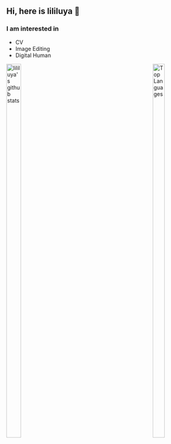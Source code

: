 <!-- <img src="https://github-readme-stats.vercel.app/api?username=lililuya&show_icons=true" alt="logo" height="160" align="right" style="margin: 5px; margin-bottom: 20px;" /> -->

## Hi, here is lililuya 👋 
### I am interested in 
- CV
- Image Editing 
- Digital Human

<!-- [![lililuya's github stats](https://github-readme-stats.vercel.app/api?username=lililuya)](https://github.com/lililuya)

[![Top Langs](https://github-readme-stats.vercel.app/api/top-langs/?username=lililuya&layout=compact)](https://github.com/lililuya) -->
<div style="display: float;">
    <div style="float: left; margin-right: 10px;">
        <a href="https://github.com/lililuya">
            <img src="https://github-readme-stats.vercel.app/api?username=lililuya" alt="lililuya's github stats" style="width: 50%;">
        </a>
    </div>
    <div style="float: right;">
        <a href="https://github.com/lililuya">
            <img src="https://github-readme-stats.vercel.app/api/top-langs/?username=lililuya&layout=compact" alt="Top Languages" style="width: 50%;">
        </a>
    </div>
</div>

